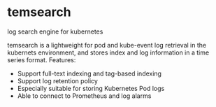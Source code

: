 # temsearch
log search engine for kubernetes

temsearch is a lightweight for pod and kube-event log retrieval in the kubernets environment, and stores index and log information in a time series format.
Features:
- Support full-text indexing and tag-based indexing
- Support log retention policy
- Especially suitable for storing Kubernetes Pod logs
- Able to connect to Prometheus and log alarms




